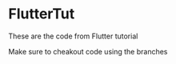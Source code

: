 # FlutterTut
These are the code from Flutter tutorial

Make sure to cheakout code using the branches
